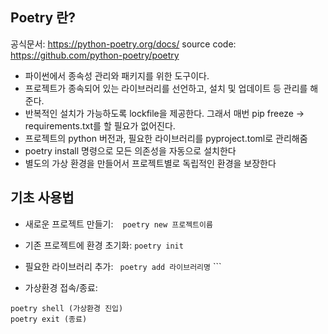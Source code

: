 
## Poetry 란? 

공식문서: https://python-poetry.org/docs/
source code: https://github.com/python-poetry/poetry

- 파이썬에서 종속성 관리와 패키지를 위한 도구이다. 
- 프로젝트가 종속되어 있는 라이브러리를 선언하고, 설치 및 업데이트 등 관리를 해준다. 
- 반복적인 설치가 가능하도록 lockfile을 제공한다.  그래서 매번 pip freeze -> requirements.txt를 할 필요가 없어진다. 
- 프로젝트의 python 버전과, 필요한 라이브러리를 pyproject.toml로 관리해줌 
- poetry install 명령으로 모든 의존성을 자동으로 설치한다 
- 별도의 가상 환경을 만들어서 프로젝트별로 독립적인 환경을 보장한다 


##  기초 사용법

- 새로운 프로젝트 만들기: 
	 ``` poetry new 프로젝트이름```

- 기존 프로젝트에 환경 초기화:
	```poetry init```
	
- 필요한 라이브러리 추가:
	```  poetry add 라이브러리명 ```	```

- 가상환경 접속/종료:
``` 
poetry shell (가상환경 진입)
poetry exit (종료)
```


